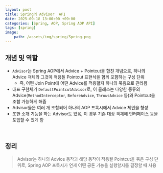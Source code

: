 ```yaml
---
layout: post
title: Spring의 Advisor  API
date: 2025-09-18 13:00:00 +09:00
categories: [Spring, AOP, Spring AOP API]
tags: [spring]
image:
    path: /assets/img/spring/Spring.png
---
```


## 개념 및 역할

- `Advisor`는 Spring AOP에서 Advice + Pointcut을 합친 개념으로, 하나의 Advice 객체와 그것이 적용될 Pointcut 표현식을 함께 포함하는 구성 단위
  - 즉, 어떤 Join Point에 어떤 Advice를 적용할지 하나의 묶음으로 관리됨
- 대표 구현체가 `DefaultPointcutAdvisor`로, 이 클래스는 다양한 종류의 Advice(`MethodInterceptor`, `BeforeAdvice`, `ThrowsAdvice` 등)와 Pointcut을 조합 가능하게 해줌
- Advisor들은 여러 개 조합되어 하나의 AOP 프록시에서 Advice 체인을 형성
- 또한 소개 기능을 하는 Advisor도 있음, 이 경우 기존 대상 객체에 인터페이스 등을 도입할 수 있게 함

<br>

## 정리

> Advisor는 하나의 Advice 동작과 해당 동작이 적용될 Pointcut을 묶은 구성 단위로, Spring AOP 프록시가 언제 어떤 공톤 기능을 실행할지를 결정할 때 사용